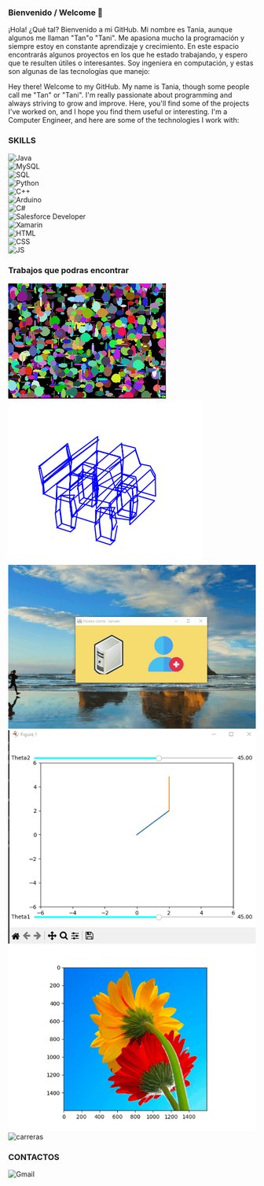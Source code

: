 ### Bienvenido / Welcome 👋

<!--
**taniadah/taniadah** is a ✨ _special_ ✨ repository because its `README.md` (this file) appears on your GitHub profile.

Here are some ideas to get you started:

- 🔭 I’m currently working on ...
- 🌱 I’m currently learning ...
- 👯 I’m looking to collaborate on ...
- 🤔 I’m looking for help with ...
- 💬 Ask me about ...
- 📫 How to reach me: ...
- 😄 Pronouns: ...
- ⚡ Fun fact: ...
-->
¡Hola! ¿Qué tal? Bienvenido a mi GitHub. Mi nombre es Tania, aunque algunos me llaman "Tan"o "Tani". Me apasiona mucho la programación y siempre estoy en constante aprendizaje y crecimiento. En este espacio encontrarás algunos proyectos en los que he estado trabajando, y espero que te resulten útiles o interesantes. Soy ingeniera en computación, y estas son algunas de las tecnologías que manejo:

Hey there! Welcome to my GitHub. My name is Tania, though some people call me "Tan" or "Tani". I'm really passionate about programming and always striving to grow and improve. Here, you'll find some of the projects I've worked on, and I hope you find them useful or interesting. I'm a Computer Engineer, and here are some of the technologies I work with:


### SKILLS
![Java](https://img.shields.io/badge/Java-red?style=for-the-badge&logo=appveyor&logoColor=violet&labelColor=101010)<br>
![MySQL](https://img.shields.io/badge/MySQL-orange?style=for-the-badge&logo=mysql&logoColor=blue&labelColor=101010)<br>
![SQL](https://img.shields.io/badge/SQL%20server-%23b70404?style=for-the-badge&logoColor=%2300A1E0&labelColor=%23101010)<br>
![Python](https://img.shields.io/badge/Python-yellow?style=for-the-badge&logo=python&logoColor=blue&labelColor=101010)<br>
![C++](https://img.shields.io/badge/C++-black?style=for-the-badge&logo=cplusplus&logoColor=green&labelColor=101010)<br>
![Arduino](https://img.shields.io/badge/Arduino-informational?style=for-the-badge&logo=arduino&logoColor=informational&labelColor=101010)<br>
![C#](https://img.shields.io/badge/C%23-%238A2BE2?style=for-the-badge&logo=sharp&logoColor=%23C209C1&labelColor=101010)<br>
![Salesforce Developer](https://img.shields.io/badge/Salesforce_Developer-%2300A1E0?style=for-the-badge&logo=salesforce&logoColor=%2300A1E0&labelColor=%23101010)<br>
![Xamarin](https://img.shields.io/badge/Xamarin-%233DDC84?style=for-the-badge&logo=android&labelColor=101010)<br>
![HTML](https://img.shields.io/badge/HTML-%23E34F26?style=for-the-badge&logo=html5&labelColor=101010)<br>
![CSS](https://img.shields.io/badge/css-%23663399?style=for-the-badge&logo=css&labelColor=101010)<br>
![JS](https://img.shields.io/badge/javascript-%23ffe933?style=for-the-badge&logo=javascript&labelColor=101010)<br>


### Trabajos que podras encontrar
![reconstruccion](https://github.com/taniadah/Reconstruccion-de-imagen--AG/blob/main/Reconstruccion.gif)
![sss](https://github.com/taniadah/Graficacion-con-python/blob/main/Animaciones/Morphing.gif)
![chat](https://github.com/taniadah/Chat_Cliente-Servidor/blob/main/Chat.gif)
![brazo](https://github.com/taniadah/Graficacion-con-python/blob/main/Animaciones/Brazo.gif)
![flores](https://github.com/taniadah/OpenCV_Tratamiento-de-imagenes/blob/main/Flores/Flores.gif)
![carreras](https://github.com/taniadah/CarreraDeCaballos_Java/blob/main/Carreras.gif)

### CONTACTOS
![Gmail](https://img.shields.io/badge/taniadelangelh@gmail.com-red?style=flat&logo=gmail&logoColor=red&labelColor=101010)<br>
 

